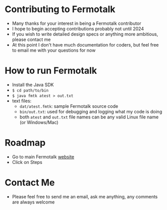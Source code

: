 # Contributing to Fermotalk
* Many thanks for your interest in being a Fermotalk contributor
* I hope to begin accepting contributions probably not until 2024
* If you wish to write detailed design specs or anything more ambitious, please contact me
* At this point I don't have much documentation for coders, but feel free to email me with your questions for now
# How to run Fermotalk
* Install the Java SDK
* `$ cd path/to/bin`
* `$ java fmtk atest > out.txt`
* text files:
  * `dat/atest.fmtk`: sample Fermotalk source code
  * `bin/out.txt`: used for debugging and logging what my code is doing
  * both `atest` and `out.txt` file names can be any valid Linux file name (or Windows/Mac)
# Roadmap
* Go to main Fermotalk [website](http://fermotalk.org)
* Click on Steps
# Contact Me
* Please feel free to send me an email, ask me anything, any comments are always welcome
